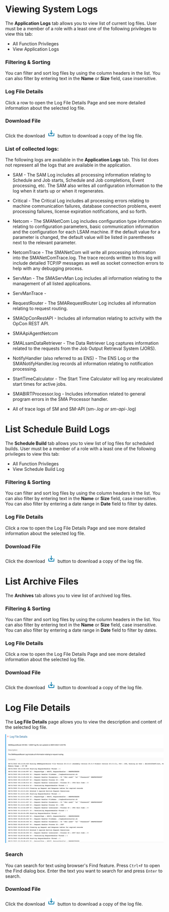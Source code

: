 # Viewing System Logs

The **Application Logs** tab allows you to view list of current log files. User must be a member of a role with a least one of the following privileges to view this tab:

- All Function Privileges
- View Application Logs

### Filtering & Sorting

You can filter and sort log files by using the column headers in the list. You can also filter by entering text in the **Name** or **Size** field, case insensitive.

### Log File Details

Click a row to open the Log File Details Page and see more detailed information about the selected log file.

### Download File

Click the download ![Download button](../Resources/Images/SM/Library/Logs/Download-Button.png "Download") button to download a copy of the log file.

### List of collected logs:

The following logs are available in the **Application Logs** tab. This list does not represent all the logs that are available in the application.

- SAM - The SAM Log includes all processing information relating to Schedule and Job starts, Schedule and Job completions, Event processing, etc. The SAM also writes all configuration information to the log when it starts up or when it regenerates.

- Critical - The Critical Log includes all processing errors relating to machine communication failures, database connection problems, event processing failures, license expiration notifications, and so forth.

- Netcom - The SMANetCom Log includes configuration type information relating to configuration parameters, basic communication information and the configuration for each LSAM machine. If the default value for a parameter is changed, the default value will be listed in parentheses next to the relevant parameter.

- NetcomTrace - The SMANetCom will write all processing information into the SMANetComTrace.log. The trace records written to this log will include detailed TCP/IP messages as well as socket connection errors to help with any debugging process.

- ServMan - The SMAServMan Log includes all information relating to the management of all listed applications.

- ServManTrace -

- RequestRouter - The SMARequestRouter Log includes all information relating to request routing.

- SMAOpConRestAPI - Includes all information relating to activity with the OpCon REST API.

- SMAApiAgentNetcom

- SMALsamDataRetriever - The Data Retriever Log captures information related to the requests from the Job Output Retrieval System (JORS).

- NotifyHandler (also referred to as ENS) - The ENS Log or the SMANotifyHandler.log records all information relating to notification processing.

- StartTimeCalculator - The Start Time Calculator will log any recalculated start times for active jobs.

- SMABIRTProcessor.log - Includes information related to general program errors in the SMA Processor handler.

- All of trace logs of SM and SM-API (sm-_.log or sm-api-_.log)

# List Schedule Build Logs

The **Schedule Build** tab allows you to view list of log files for scheduled builds. User must be a member of a role with a least one of the following privileges to view this tab:

- All Function Privileges
- View Schedule Build Log

### Filtering & Sorting

You can filter and sort log files by using the column headers in the list. You can also filter by entering text in the **Name** or **Size** field, case insensitive. You can also filter by entering a date range in **Date** field to filter by dates.

### Log File Details

Click a row to open the Log File Details Page and see more detailed information about the selected log file.

### Download File

Click the download ![Download button](../Resources/Images/SM/Library/Logs/Download-Button.png "Download") button to download a copy of the log file.

# List Archive Files

The **Archives** tab allows you to view list of archived log files.

### Filtering & Sorting

You can filter and sort log files by using the column headers in the list. You can also filter by entering text in the **Name** or **Size** field, case insensitive. You can also filter by entering a date range in **Date** field to filter by dates.

### Log File Details

Click a row to open the Log File Details Page and see more detailed information about the selected log file.

### Download File

Click the download ![Download button](../Resources/Images/SM/Library/Logs/Download-Button.png "Download") button to download a copy of the log file.

# Log File Details

The **Log File Details** page allows you to view the description and content of the selected log file.

![A screen showing log file details](../Resources/Images/SM/Library/Logs/LogDetails.png "Log File Details")

### Search

You can search for text using browser's Find feature. Press `Ctrl+F` to open the Find dialog box. Enter the text you want to search for and press `Enter` to search.

### Download File

Click the download ![Download button](../Resources/Images/SM/Library/Logs/Download-Button.png "Download") button to download a copy of the log file.

